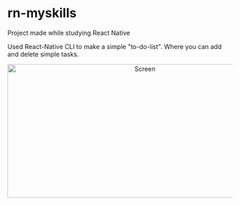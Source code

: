 # rn-myskills
Project made while studying React Native 

Used React-Native CLI to make a simple "to-do-list". Where you can add and delete simple tasks. 

<p align="center">
  <img src="https://user-images.githubusercontent.com/47367373/210384085-184a9552-d48a-4059-b1e0-d3d79c526084.png" width="600" height="300" alt="Screen"/>
</p>
